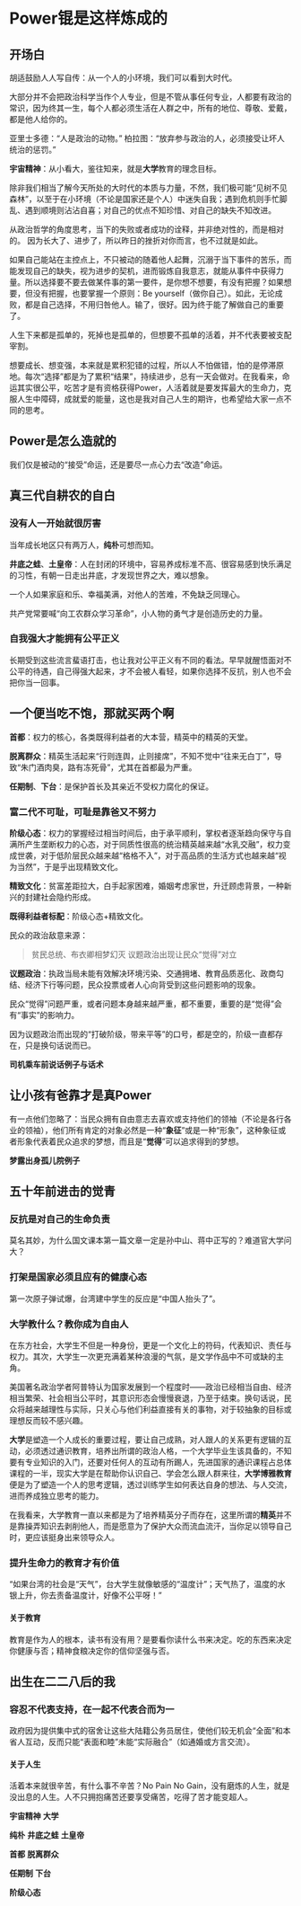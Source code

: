 # Power锟是这样炼成的

## 开场白

胡适鼓励人人写自传：从一个人的小环境，我们可以看到大时代。

大部分并不会把政治科学当作个人专业，但是不管从事任何专业，人都要有政治的常识，因为终其一生，每个人都必须生活在人群之中，所有的地位、尊敬、爱戴，都是他人给你的。

亚里士多德：“人是政治的动物。”
柏拉图：“放弃参与政治的人，必须接受让坏人统治的惩罚。”

**宇宙精神**：从小看大，鉴往知来，就是**大学**教育的理念目标。

除非我们相当了解今天所处的大时代的本质与力量，不然，我们极可能“见树不见森林”，以至于在小环境（不论是国家还是个人）中迷失自我；遇到危机则手忙脚乱、遇到顺境则沾沾自喜；对自己的优点不知珍惜、对自己的缺失不知改进。

从政治哲学的角度思考，当下的失败或者成功的诠释，并非绝对性的，而是相对的。
因为长大了、进步了，所以昨日的挫折对你而言，也不过就是如此。

如果自己能站在主控点上，不只被动的随着他人起舞，沉溺于当下事件的苦乐，而能发现自己的缺失，视为进步的契机，进而锻炼自我意志，就能从事件中获得力量。所以选择要不要去做某件事的第一要件，是你想不想要，有没有把握？如果想要，但没有把握，也要掌握一个原则：Be yourself（做你自己）。如此，无论成败，都是自己选择，不用归咎他人。输了，很好。因为终于能了解做自己的重要了。

人生下来都是孤单的，死掉也是孤单的，但想要不孤单的活着，并不代表要被支配宰割。

想要成长、想变强，本来就是累积犯错的过程，所以人不怕做错，怕的是停滞原地。每次“选择”都是为了累积“结果”，持续进步，总有一天会做对。在我看来，命运其实很公平，吃苦才是有资格获得Power，人活着就是要发挥最大的生命力，克服人生中障碍，成就爱的能量，这也是我对自己人生的期许，也希望给大家一点不同的思考。

## Power是怎么造就的
我们仅是被动的“接受”命运，还是要尽一点心力去“改造”命运。


## 真三代自耕农的自白

### 没有人一开始就很厉害
当年成长地区只有两万人，**纯朴**可想而知。

**井底之蛙**、**土皇帝**：人在封闭的环境中，容易养成标准不高、很容易感到快乐满足的习性，有朝一日走出井底，才发现世界之大，难以想象。

一个人如果家庭和乐、幸福美满，对他人的苦难，不免缺乏同理心。

共产党常要喊“向工农群众学习革命”，小人物的勇气才是创造历史的力量。

### 自我强大才能拥有公平正义

长期受到这些流言蜚语打击，也让我对公平正义有不同的看法。早早就醒悟面对不公平的待遇，自己得强大起来，才不会被人看轻，如果你选择不反抗，别人也不会把你当一回事。

## 一个便当吃不饱，那就买两个啊

**首都**：权力的核心，各类既得利益者的大本营，精英中的精英的天堂。

**脱离群众**：精英生活起来“行则连舆，止则接席”，不知不觉中“往来无白丁”，导致“朱门酒肉臭，路有冻死骨”，尤其在首都最为严重。

**任期制**、**下台**：是保护首长及其亲近不受权力腐化的保证。

### 富二代不可耻，可耻是靠爸又不努力

**阶级心态**：权力的掌握经过相当时间后，由于承平顺利，掌权者逐渐趋向保守与自满所产生垄断权力的心态，对于同质性很高的统治精英越来越“水乳交融”，权力变成世袭，对于低阶层民众越来越“格格不入”，对于高品质的生活方式也越来越“视为当然”，于是乎出现精致文化。

**精致文化**：贫富差距拉大，白手起家困难，婚姻考虑家世，升迁顾虑背景，一种新兴的封建社会隐约形成。

**既得利益者标配**：阶级心态+精致文化。

民众的政治敌意来源：
>贫民总统、布衣卿相梦幻灭
>议题政治出现让民众“觉得”对立

**议题政治**：执政当局未能有效解决环境污染、交通拥堵、教育品质恶化、政商勾结、经济下行等问题，民众投票或者人心向背受到这些问题影响的现象。

民众“觉得”问题严重，或者问题本身越来越严重，都不重要，重要的是“觉得”会有“事实”的影响力。

因为议题政治而出现的“打破阶级，带来平等”的口号，都是空的，阶级一直都存在，只是换句话说而已。


**司机乘车前说话例子与话术**


## 让小孩有爸靠才是真Power

有一点他们忽略了：当民众拥有自由意志去喜欢或支持他们的领袖（不论是各行各业的领袖），他们所有肯定的对象必然是一种“**象征**”或是一种“形象”，这种象征或者形象代表着民众追求的梦想，而且是“**觉得**”可以追求得到的梦想。


**梦露出身孤儿院例子**

## 五十年前进击的觉青

### 反抗是对自己的生命负责

莫名其妙，为什么国文课本第一篇文章一定是孙中山、蒋中正写的？难道官大学问大？

### 打架是国家必须且应有的健康心态

第一次原子弹试爆，台湾建中学生的反应是“中国人抬头了”。

### 大学教什么？教你成为自由人

在东方社会，大学生不但是一种身份，更是一个文化上的符码，代表知识、责任与权力。其次，大学生一次更充满着某种浪漫的气氛，是文学作品中不可或缺的主角。

美国著名政治学者阿普特认为国家发展到一个程度时——政治已经相当自由、经济相当繁荣、社会相当公平时，其意识形态会慢慢衰退，乃至于结束。换句话说，民众将越来越理性与实际，只关心与他们利益直接有关的事物，对于较抽象的目标或理想反而较不感兴趣。

**大学**是塑造一个人成长的重要过程，要让自己成熟，对人跟人的关系更有逻辑的互动，必须透过通识教育，培养出所谓的政治人格，一个大学毕业生该具备的，不知要有专业知识的入门，还要对任何人的互动有所踢人，先进国家的通识课程占总体课程的一半，现实大学是在帮助你认识自己、学会怎么跟人群来往，**大学博雅教育**便是为了塑造一个人的思考逻辑，透过训练学生如何表达自身的想法、与人交流，进而养成独立思考的能力。

在我看来，大学教育一直以来都是为了培养精英分子而存在，这里所谓的**精英**并不是靠操弄知识去剥削他人，而是愿意为了保护大众而流血流汗，当你足以领导自己时，更应该挺身出来领导众人。

### 提升生命力的教育才有价值

“如果台湾的社会是“天气”，台大学生就像敏感的“温度计”；天气热了，温度的水银上升，你去责备温度计，好像不公平呀！”


#### 关于教育

教育是作为人的根本，读书有没有用？是要看你读什么书来决定。吃的东西来决定你健康与否；精神食粮决定你的信仰坚强与否。

## 出生在二二八后的我

### 容忍不代表支持，在一起不代表合而为一

政府因为提供集中式的宿舍让这些大陆籍公务员居住，使他们较无机会“全面”和本省人互动，反而只能“表面和睦”未能“实际融合”（如通婚或方言交流）。

#### 关于人生
活着本来就很辛苦，有什么事不辛苦？No Pain No Gain，没有磨炼的人生，就是没出息的人生。人不只拥抱痛苦还要享受痛苦，吃得了苦才能变超人。

































































































**宇宙精神** **大学** 

**纯朴** **井底之蛙** **土皇帝**

**首都** **脱离群众**

**任期制** **下台**

**阶级心态**
























































































































































































































